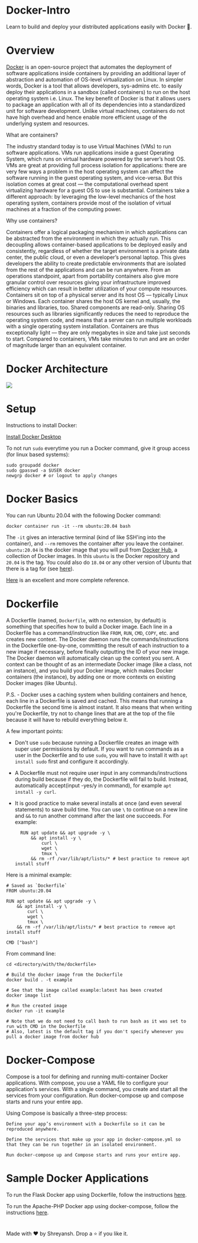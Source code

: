 # Docker-Intro

Learn to build and deploy your distributed applications easily with Docker 🐳.

# Overview

[Docker](https://www.docker.com/) is an open-source project that automates the deployment of software applications inside containers by providing an additional layer of abstraction and automation of OS-level virtualization on Linux. 
In simpler words, Docker is a tool that allows developers, sys-admins etc. to easily deploy their applications in a sandbox (called containers) to run on the host operating system i.e. Linux. The key benefit of Docker is that it allows users to package an application with all of its dependencies into a standardized unit for software development. Unlike virtual machines, containers do not have high overhead and hence enable more efficient usage of the underlying system and resources.

What are containers?

The industry standard today is to use Virtual Machines (VMs) to run software applications. VMs run applications inside a guest Operating System, which runs on virtual hardware powered by the server’s host OS.
VMs are great at providing full process isolation for applications: there are very few ways a problem in the host operating system can affect the software running in the guest operating system, and vice-versa. But this isolation comes at great cost — the computational overhead spent virtualizing hardware for a guest OS to use is substantial.
Containers take a different approach: by leveraging the low-level mechanics of the host operating system, containers provide most of the isolation of virtual machines at a fraction of the computing power.

Why use containers?

Containers offer a logical packaging mechanism in which applications can be abstracted from the environment in which they actually run. This decoupling allows container-based applications to be deployed easily and consistently, regardless of whether the target environment is a private data center, the public cloud, or even a developer’s personal laptop. This gives developers the ability to create predictable environments that are isolated from the rest of the applications and can be run anywhere.
From an operations standpoint, apart from portability containers also give more granular control over resources giving your infrastructure improved efficiency which can result in better utilization of your compute resources.
Containers sit on top of a physical server and its host OS — typically Linux or Windows. Each container shares the host OS kernel and, usually, the binaries and libraries, too. Shared components are read-only. Sharing OS resources such as libraries significantly reduces the need to reproduce the operating system code, and means that a server can run multiple workloads with a single operating system installation. Containers are thus exceptionally light — they are only megabytes in size and take just seconds to start. Compared to containers, VMs take minutes to run and are an order of magnitude larger than an equivalent container.

# Docker Architecture

![](http://apachebooster.com/kb/wp-content/uploads/2017/09/docker-architecture.png)

# Setup

Instructions to install Docker:

[Install Docker Desktop](https://docs.docker.com/install/)

To not run `sudo` everytime you run a Docker command, give it group access (for linux based systems):

    sudo groupadd docker
    sudo gpasswd -a $USER docker
    newgrp docker # or logout to apply changes

# Docker Basics

You can run Ubuntu 20.04 with the following Docker command:

    docker container run -it --rm ubuntu:20.04 bash

The `-it` gives an interactive terminal (kind of like SSH'ing into the container), and  `--rm` removes the container after you leave the container. `ubuntu:20.04` is the docker image that you will pull from [Docker Hub](https://hub.docker.com/), a collection of Docker images.  In this `ubuntu` is the Docker repository and `20.04` is the tag.  You could also do `18.04` or any other version of Ubuntu that there is a tag for (see [here](https://hub.docker.com/_/ubuntu?tab=tags)).

[Here](https://github.com/wsargent/docker-cheat-sheet) is an excellent and more complete reference.

# Dockerfile

A Dockerfile (named, `Dockerfile`, with no extension, by default) is something that specifies how to build a Docker image.  Each line in a Dockerfile has a command/instruction like `FROM`, `RUN`, `CMD`, `COPY`, etc. and creates new context. The Docker daemon runs the commands/instructions in the Dockerfile one-by-one, committing the result of each instruction to a new image if necessary, before finally outputting the ID of your new image. The Docker daemon will automatically clean up the context you sent. A context can be thought of as an intermediate Docker image (like a class, not an instance), and you build your Docker image, which makes Docker containers (the instance), by adding one or more contexts on existing Docker images (like Ubuntu).

P.S. - Docker uses a caching system when building containers and hence, each line in a Dockerfile is saved and cached. This means that running a Dockerfile the second time is almost instant. It also means that when writing you're Dockerfile, try not to change lines that are at the top of the file because it will have to rebuild everything below it.

A few important points:

- Don't use `sudo` because running a Dockerfile creates an image with super user permissions by default. If you want to run commands as a user in the Dockerfile and to use `sudo`, you will have to install it with `apt install sudo` first and configure it accordingly.
- A Dockerfile must not require user input in any commands/instructions during build because if they do, the Dockerfile will fail to build. Instead, automatically accept(input -yes/y in command), for example `apt install -y curl`.
- It is good practice to make several installs at once (and even several statements) to save build time. You can use `\` to continue on a new line and `&&` to run another command after the last one succeeds. For example:

        RUN apt update && apt upgrade -y \
        	&& apt install -y \
        		curl \
        		wget \
        		tmux \
        	&& rm -rf /var/lib/apt/lists/* # best practice to remove apt install stuff

Here is a minimal example:

    # Saved as `Dockerfile`
    FROM ubuntu:20.04

    RUN apt update && apt upgrade -y \
    	&& apt install -y \
    		curl \
    		wget \
    		tmux \
    	&& rm -rf /var/lib/apt/lists/* # best practice to remove apt install stuff

    CMD ["bash"]

From command line:

    cd <directory/with/the/dockerfile>

    # Build the docker image from the Dockerfile
    docker build . -t example

    # See that the image called example:latest has been created
    docker image list

    # Run the created image
    docker run -it example
    
    # Note that we do not need to call bash to run bash as it was set to run with CMD in the Dockerfile
    # Also, latest is the default tag if you don't specify whenever you pull a docker image from docker hub

# Docker-Compose

Compose is a tool for defining and running multi-container Docker applications. With compose, you use a YAML file to configure your application's services. With a single command, you create and start all the services from your configuration. Run docker-compose up and compose starts and runs your entire app.

Using Compose is basically a three-step process:

    Define your app’s environment with a Dockerfile so it can be reproduced anywhere.
    
    Define the services that make up your app in docker-compose.yml so that they can be run together in an isolated environment.
    
    Run docker-compose up and Compose starts and runs your entire app.

# Sample Docker Applications

To run the Flask Docker app using Dockerfile, follow the instructions [here](https://github.com/shreyansh-sawarn/Docker-Intro/blob/main/flask-app/README.md).

To run the Apache-PHP Docker app using docker-compose, follow the instructions [here](https://github.com/shreyansh-sawarn/Docker-Intro/blob/main/apache-php-app/README.md).

#
Made with ❤️ by Shreyansh. Drop a ⭐ if you like it.
